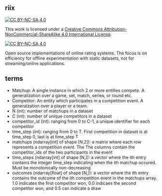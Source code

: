 ## riix

[![CC BY-NC-SA 4.0][cc-by-nc-sa-shield]][cc-by-nc-sa]

This work is licensed under a
[Creative Commons Attribution-NonCommercial-ShareAlike 4.0 International License][cc-by-nc-sa].

[![CC BY-NC-SA 4.0][cc-by-nc-sa-image]][cc-by-nc-sa]

[cc-by-nc-sa]: http://creativecommons.org/licenses/by-nc-sa/4.0/
[cc-by-nc-sa-image]: https://licensebuttons.net/l/by-nc-sa/4.0/88x31.png
[cc-by-nc-sa-shield]: https://img.shields.io/badge/License-CC%20BY--NC--SA%204.0-lightgrey.svg

Open source implementations of online rating systems. The focus is on efficiency for offline experimentation with static datasets, not for streaming/online applications.

## terms
* Matchup: A single instance in which 2 or more entities compete. A generalization over a game, set, match, series, or round etc.
* Competitor: An entity which participates in a competition event. A generalzation over a player or a team. 
* N (int): number of matchups in a dataset
* C (int): number of unique competitors in a dataset
* competitor_id (int): ranging from 0 to C-1, a unique identifier for each competitor
* time_step (int): ranging from 0 to T. First competition in dataset is at time_step 0, last is at time_step T
* matchups (ndarray[int] of shape [N,2]): a matrix where each row represents a competition event. The The columns contain the competitor_ids of the two participants in the event
* time_steps (ndarray[int] of shape [N,]): a vector where the ith entry contains the integer time_step indicating when the ith matchup occured. Must be monotonically non-decreasing
* outcomes (ndarray[float] of shape [N,]): a vector where the ith entry contains the outcome of the ith competition event in the matchups array. 1.0 indicates the first competitor won, 0.0 indicaes the second competitor won, and 0.5 can indicate a draw

